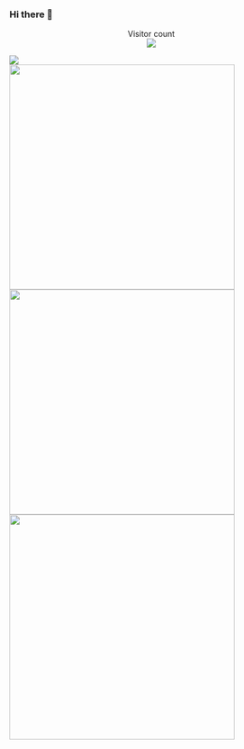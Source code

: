 ### Hi there 👋

<p align="center"> 
  Visitor count<br>
  <img src="https://profile-counter.glitch.me/sagar-viradiya/count.svg" />
</p>

<div>
    <img src="https://github.com/saadeghi/saadeghi/blob/master/dino.gif">
</div>
<img width=400 src='https://github-readme-stats.vercel.app/api?username=hho-1&theme=vue-dark&show_icons=true&hide_border=true&count_private=true' />
<img width=400 src='https://github-readme-streak-stats.herokuapp.com/?user=hho-1&theme=vue-dark&hide_border=true' />
<img width=400 src='https://github-readme-stats.vercel.app/api/top-langs/?username=hho-1&theme=vue-dark&show_icons=true&hide_border=true&layout=compact' />
<!--
**hho-1/hho-1** is a ✨ _special_ ✨ repository because its `README.md` (this file) appears on your GitHub profile.

Here are some ideas to get you started:

- 🔭 I’m currently working on ...
- 🌱 I’m currently learning ...
- 👯 I’m looking to collaborate on ...
- 🤔 I’m looking for help with ...
- 💬 Ask me about ...
- 📫 How to reach me: ...
- 😄 Pronouns: ...
- ⚡ Fun fact: ...
-->
